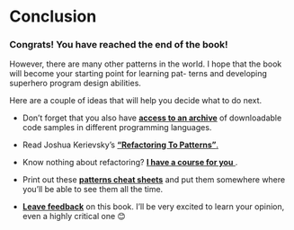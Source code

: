 # Conclusion

### Congrats! You have reached the end of the book!

However, there are many other patterns in the world. I hope
that the book will become your starting point for learning pat-
terns and developing superhero program design abilities.

Here are a couple of ideas that will help you decide what to
do next.


- Don’t forget that you also have <a href="https://refactoring.guru/home">**access to an archive**</a> of
downloadable code samples in different programming
languages.

- Read Joshua Kerievsky’s <a href="https://refactoring.guru/ref-to-patterns-book">**“Refactoring To Patterns”**.</a>

- Know nothing about refactoring? <a href = "https://refactoring.guru/refactoring"> **I have a course for you** </a>.

- Print out these <a href="https://refactoring.guru/design-patterns/cheatsheets">**patterns cheat sheets**</a> and put them somewhere where you’ll be able to see them all the time.

- <a href="https://refactoring.guru/refactoring/feedback">**Leave feedback**</a> on this book. I’ll be very excited to learn
your opinion, even a highly critical one :blush: